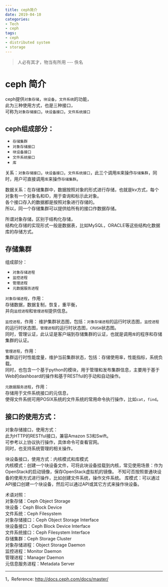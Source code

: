 ```yaml
---
title: ceph简介
date: 2019-04-10
categories:
- Tech
- ceph
tags:
- ceph
- distributed system
- storage
---
```


> 人必有其才，物当有所用 --- 佚名

# ceph 简介

ceph提供`对象存储`，`块设备`，`文件系统`的功能，  
此为三种使用方式，也是三种接口，  
可称为`对象存储接口`，`块设备接口`，`文件系统接口`  

## ceph组成部分：  
- `存储集群`  
- `对象存储接口`  
- `块设备接口`  
- `文件系统接口`  
- `库`  

关系：`对象存储接口`，`块设备接口`，`文件系统接口`，此三个调用`库`来操作`存储集群`，同时，用户可直接调用`库`来操作`存储集群`。

数据关系：在存储集群中，数据按照对象的形式进行存储，也就是kv方式，每个对象有一个对象名和ID，用于查询和标示此对象。  
各个接口存入的数据都是按照对象进行存储的。  
所以，同一个存储集群可以提供给所有的接口作数据存储。  


所谓对象存储，区别于结构化存储，  
结构化存储的实现形式一般是数据表，比如MySQL，ORACLE等这些结构化数据库的存储方式。  



## 存储集群

组成部分：  
- `对象存储进程`  
- `监控进程`  
- `管理进程`  
- `元数据服务进程`

`对象存储进程`，作用：  
存储数据，数据复制，恢复，重平衡，  
并向`监控进程`和`管理进程`提供信息。

`监控进程`，作用：
维护集群状态图，包括：`对象存储进程`的运行时状态图，`监控进程`的运行时状态图，`管理进程`的运行时状态图，`CRUSH`状态图。  
同时，管理认证，此认证是客户端到存储集群的认证，也就是调用`库`的程序和存储集群的认证。

`管理进程`，作用：  
集群运行时性能度量，维护当前集群状态，包括：存储使用率，性能指标，系统负载。  
同时，也包含一个基于python的模块，用于管理和发布集群信息，主要用于基于Web的dashboard的操作和基于RESTful的手动和自动操作。

`元数据服务进程`，作用：  
存储用于文件系统接口的元信息，  
使得文件系统可用POSIX系统的文件系统的常用命令执行操作，比如`cat`，`find`。

## 接口的使用方式：
对象存储接口，使用方式：  
此为HTTP的RESTful接口，兼容Amazon S3和Swift。  
可参考以上协议执行操作，具体命令可查看官网。  
同时，也支持系统管理的相关操作。  

块设备接口，使用方式：内核模式和库模式  
内核模式：创建一个块设备文件，可将此块设备挂载到内核，常见使用场景：作为OpenStack的启动镜像，保存OpenStack虚拟机的镜像。
不知可否按照普通块设备的使用方式进行操作，比如创建文件系统，操作文件系统。
库模式：可以通过API接口创建一个块设备，然后可以通过API或其它方式来操作块设备。  

术语对照：  
对象存储：Ceph Object Storage   
块设备：Ceph Block Device  
文件系统：Ceph Filesystem  
对象存储接口：Ceph Object Storage Interface   
块设备接口：Ceph Block Device Interface   
文件系统接口：Ceph Filesystem Interface   
存储集群：Ceph Storage Cluster  
对象存储进程：Object Storage Daemon  
监控进程：Monitor Daemon  
管理进程：Manager Daemon  
元信息服务进程：Metadata Server  

---
1，Reference: http://docs.ceph.com/docs/master/


